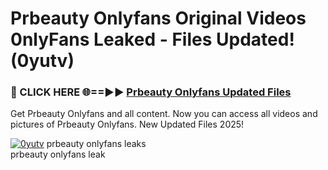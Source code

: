 # Prbeauty Onlyfans Original Videos 0nlyFans Leaked - Files Updated! (0yutv)

<h3>🔴 CLICK HERE 🌐==►► <a href="https://best4dudes.click/HH4t6V" rel="nofollow">Prbeauty Onlyfans Updated Files</a></h3>

Get Prbeauty Onlyfans and all content. Now you can access all videos and pictures of Prbeauty Onlyfans. New Updated Files 2025!

[![0yutv](https://github.com/user-attachments/assets/8c521d6e-e6e3-4a75-9320-d58ab9d79d5b)](https://best4dudes.click/HH4t6V)
prbeauty onlyfans leaks<br>
prbeauty onlyfans leak
